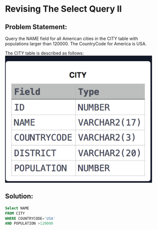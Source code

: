 # Revising The Select Query II

## Problem Statement:
Query the NAME field for all American cities in the CITY table with populations larger than 120000. The CountryCode for America is USA.

The CITY table is described as follows:
![](./Images/City.png)

## Solution:

```SQL
Select NAME
FROM CITY
WHERE COUNTRYCODE='USA'
AND POPULATION >120000
```

